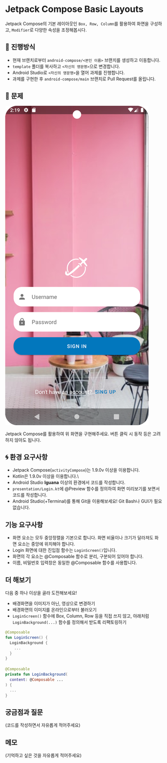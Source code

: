 # Jetpack Compose Basic Layouts
Jetpack Compose의 기본 레이아웃인 `Box, Row, Column`를 활용하여 화면을 구성하고, `Modifier`로 다양한 속성을 조정해봅시다.

## 📐 진행방식
- 현재 브랜치로부터 `android-compose/<본인 이름>` 브랜치를 생성하고 이동합니다.
- `template` 폴더를 복사하고 `<자신의 영문명>`으로 변경합니다.
- Android Studio로 `<자신의 영문명>`을 열어 과제를 진행합니다.
- 과제를 구현한 후 `android-compose/main` 브랜치로 Pull Request를 올립니다.

## 📑 문제
![problem-screen](./resource/result.png)  

Jetpack Compose를 활용하여 위 화면을 구현해주세요. 버튼 클릭 시 동작 등은 고려하지 않아도 됩니다.

## 🌀 환경 요구사항
- Jetpack Compose(`activityCompose`)는 1.9.0v 이상을 이용합니다.
- Kotlin은 1.9.0v 이상을 이용합니다.\
- Android Studio **Iguana** 이상의 환경에서 코드를 작성합니다.
- `presentation/Login.kt`에 @Preview 함수를 정의하여 화면 미리보기를 보면서 코드를 작성합니다.
- Android Studio(+Terminal)를 통해 Git을 이용해보세요! Git Bash나 GUI가 필요없습니다. 

## 기능 요구사항
- 화면 요소는 모두 중앙정렬을 기본으로 합니다. 화면 비율이나 크기가 달라져도 화면 요소는 중앙에 위치해야 합니다.
- Login 화면에 대한 진입점 함수는 `LoginScreen()`입니다. 
- 화면의 각 요소는 @Composable 함수로 분리, 구분되어 있어야 합니다.
- 이름, 비밀번호 입력창은 동일한 @Composable 함수를 사용합니다.

## 더 해보기
다음 중 하나 이상을 골라 도전해보세요!

- 배경화면을 이미지가 아닌, 영상으로 변경하기
- 배경화면의 이미지를 온라인으로부터 불러오기
- `LoginScreen()` 함수에 Box, Column, Row 등을 직접 쓰지 않고, 아래처럼 `LoginBackground(...)` 함수를 정의해서 받도록 리팩토링하기
```kotlin
@Composable
fun LoginScreen() {
  LoginBackground {
    ...
  }
}

@Composable
private fun LoginBackground(
  content: @Composable ...
) {
  ...
}
```

## 궁금점과 질문
(코드를 작성하면서 자유롭게 적어주세요)

## 메모
(기억하고 싶은 것을 자유롭게 적어주세요)


